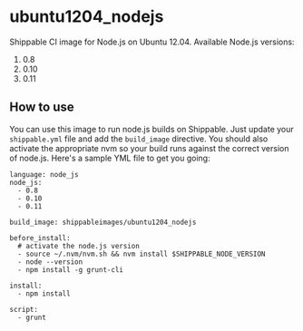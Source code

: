 ubuntu1204_nodejs
=================

Shippable CI image for Node.js on Ubuntu 12.04. Available Node.js versions:

1. 0.8
2. 0.10
3. 0.11

## How to use
You can use this image to run node.js builds on Shippable. Just update your
`shippable.yml` file and add the `build_image` directive. You should also
activate the appropriate nvm so your build runs against the
correct version of node.js. Here's a sample YML file to get you going:

````
language: node_js
node_js:
  - 0.8
  - 0.10
  - 0.11

build_image: shippableimages/ubuntu1204_nodejs

before_install:
  # activate the node.js version
  - source ~/.nvm/nvm.sh && nvm install $SHIPPABLE_NODE_VERSION
  - node --version
  - npm install -g grunt-cli

install:
  - npm install

script:
  - grunt

````

